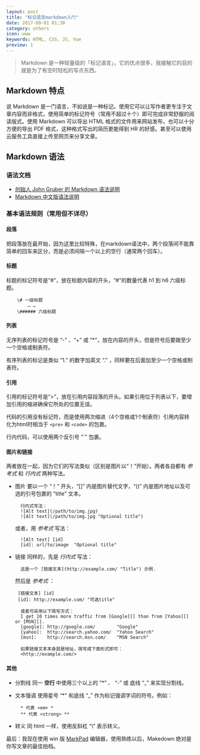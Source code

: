 ```yaml
---
layout: post
title: "标记语言markdown入门"
date: 2017-09-01 01:30
category: others
icon: www
keywords: HTML, CSS, JS, Vue
preview: 1
---
```


> Markdown 是一种轻量级的「标记语言」，它的优点很多，我接触它的目的就是为了有空时轻松的写点东西。

## Markdown 特点

说 Markdown 是一门语言，不如说是一种标记。使用它可以让写作者更专注于文章内容而非格式，使用简单的标记符号（常用不超过十个）即可完成非常舒服的阅读版式。使用 Markdown 可以导出 HTML 格式的文件用来网站发布，也可以十分方便的导出 PDF 格式，这种格式写出的简历更能得到 HR 的好感。甚至可以使用云服务工具直接上传至网页来分享文章。

## Markdown 语法

### 语法文档

- [创始人 John Gruber 的 Markdown 语法说明](http://daringfireball.net/projects/markdown/syntax)
- [Markdown 中文版语法说明](http://wowubuntu.com/markdown/#list)

### 基本语法规则（常用但不详尽）

#### 段落

把段落放在最开始，因为这里比较特殊，在markdown语法中，两个段落间不能靠简单的回车来区分，而是必须间隔一个以上的空行（通常两个回车）。

#### 标题

标题的标记符号是“#”，放在标题内容的开头，“#”的数量代表 h1 到 h6 六级标题。

        \# 一级标题
            … …
        \###### 六级标题

#### 列表

无序列表的标记符号是 “-” 、“+” 或 “*”，放在内容的开头，但是符号后要跟至少一个空格或制表符。

有序列表的标记是类似 “1.” 的数字加英文 “.” ，同样要在后面加至少一个空格或制表符。

#### 引用

引用的标记符号是“>”，放在引用内容段落的开头。如果引用位于列表以下，要增加引用的缩进确保它所处的位置无误。

代码的引用没有标记符，而是使用两次缩进（4个空格或1个制表符）引用内容转化为html时相当于 `<pre>` 和 `<code>` 的包裹。

行内代码，可以使用两个反引号 “\`” 包裹。

#### 图片和链接

两者放在一起，因为它们的写法类似（区别是图片以“！”开始）。两者各自都有 *参考式* 和 *行内式* 两种写法。

- 图片
  要以一个 “！” 开头，“[]” 内是图片替代文字，“()” 内是图片地址以及可选的引号包裹的 “title” 文本。

        行内式写法：
        ![Alt text](/path/to/img.jpg)
        ![Alt text](/path/to/img.jpg "Optional title")

  或者，用 *参考式* 写法：

        ![Alt text] [id]
        [id]: url/to/image  "Optional title"

- 链接
  同样的，先是 *行内式* 写法：

        这是一个 [链接文本](http://example.com/ "Title") 示例.

  然后是 *参考式* ：

       [链接文本] [id]
       [id]: http://example.com/ "可选title"

        或者可采用以下简写方式：
        I get 10 times more traffic from [Google][] than from [Yahoo][] or [MSN][].
        [google]: http://google.com/        "Google"
        [yahoo]:  http://search.yahoo.com/  "Yahoo Search"
        [msn]:    http://search.msn.com/    "MSN Search"

        如果链接文本本身就是地址，简写成下面形式即可：
        <http://example.com/>

#### 其他

- 分割线
  同一 **空行** 中使用三个以上的 “*” 、 “-” 或 底线 “_” 来实现分割线。

- 文本强调
  使用星号 “*” 和底线 “_” 作为标记强调字词的符号。例如：

        * 代表 <em> *
        ** 代表 <strong> **

- 转义
  同 html 一样，使用反斜杠 “\” 表示转义。

最后：我现在使用 win 版 [MarkPad](http://code52.org/DownmarkerWPF/) 编辑器，使用熟练以后，Makedown 绝对是你写文章的最佳拍档。
